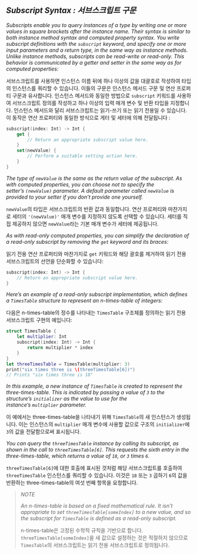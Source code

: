 ## *Subscript Syntax : 서브스크립트 구문*

*Subscripts enable you to query instances of a type by writing one or more values in square brackets after the instance name. Their syntax is similar to both instance method syntax and computed property syntax. You write subscript definitions with the `subscript` keyword, and specify one or more input parameters and a return type, in the same way as instance methods. Unlike instance methods, subscripts can be read-write or read-only. This behavior is communicated by a getter and setter in the same way as for computed properties:*

서브스크립트를 사용하면 인스턴스 이름 뒤에 하나 이상의 값을 대괄호로 작성하여 타입의 인스턴스를 쿼리할 수 있습니다. 이들의 구문은 인스턴스 메서드 구문 및 연산 프로퍼티 구문과 유사합니다. 인스턴스 메서드와 동일한 방법으로 `subscript` 키워드를 사용하여 서브스크립트 정의를 작성하고 하나 이상의 입력 매개 변수 및 반환 타입을 지정합니다. 인스턴스 메서드와 달리 서브스크립트는 읽기-쓰기 또는 읽기 전용일 수 있습니다. 이 동작은 연산 프로퍼티와 동일한 방식으로 게터 및 세터에 의해 전달됩니다 :

```swift
subscript(index: Int) -> Int {
    get {
        // Return an appropriate subscript value here.
    }
    set(newValue) {
        // Perform a suitable setting action here.
    }
}
```

*The type of `newValue` is the same as the return value of the subscript. As with computed properties, you can choose not to specify the setter’s `(newValue)` parameter. A default parameter called `newValue` is provided to your setter if you don’t provide one yourself.*

`newValue`의 타입은 서브스크립트의 반환 값과 동일합니다. 연산 프로퍼티와 마찬가지로 세터의 `'(newValue)'` 매개 변수를 지정하지 않도록 선택할 수 있습니다. 세터를 직접 제공하지 않으면 `newValue`라는 기본 매개 변수가 세터에 제공됩니다.

*As with read-only computed properties, you can simplify the declaration of a read-only subscript by removing the `get` keyword and its braces:*

읽기 전용 연산 프로퍼티와 마찬가지로 `get` 키워드와 해당 괄호를 제거하여 읽기 전용 서브스크립트의 선언을 단순화할 수 있습니다:

```swift
subscript(index: Int) -> Int {
    // Return an appropriate subscript value here.
}
```

*Here’s an example of a read-only subscript implementation, which defines a `TimesTable` structure to represent an n-times-table of integers:*

다음은 n-times-table의 정수를 나타내는 `TimesTable` 구조체를 정의하는 읽기 전용 서브스크립트 구현의 예입니다:

```swift
struct TimesTable {
    let multiplier: Int
    subscript(index: Int) -> Int {
        return multiplier * index
    }
}
let threeTimesTable = TimesTable(multiplier: 3)
print("six times three is \(threeTimesTable[6])")
// Prints "six times three is 18"
```

*In this example, a new instance of `TimesTable` is created to represent the three-times-table. This is indicated by passing a value of `3` to the structure’s `initializer` as the value to use for the instance’s `multiplier` parameter.*

이 예에서는 three-times-table을 나타내기 위해 `TimesTable`의 새 인스턴스가 생성됩니다. 이는 인스턴스의 `multiplier` 매개 변수에 사용할 값으로 구조의 `initializer`에 `3`의 값을 전달함으로써 표시됩니다.

*You can query the `threeTimesTable` instance by calling its subscript, as shown in the call to `threeTimesTable[6]`. This requests the sixth entry in the three-times-table, which returns a value of `18`, or `3` times `6`.*

`threeTimesTable[6]`에 대한 호출에 표시된 것처럼 해당 서브스크립트를 호출하여 `threeTimesTable` 인스턴스를 쿼리할 수 있습니다. 이것은 `18` 또는 `3` 곱하기 `6`의 값을 반환하는 three-times-table의 여섯 번째 항목을 요청합니다.

> *NOTE*
> 
> *An n-times-table is based on a fixed mathematical rule. It isn’t appropriate to set `threeTimesTable[someIndex]` to a new value, and so the subscript for `TimesTable` is defined as a read-only subscript.*
> 
> n-times-table은 고정된 수학적 규칙을 기반으로 합니다. `threeTimesTable[someIndex]`을 새 값으로 설정하는 것은 적절하지 않으므로 `TimesTable`의 서브스크립트는 읽기 전용 서브스크립트로 정의됩니다.


